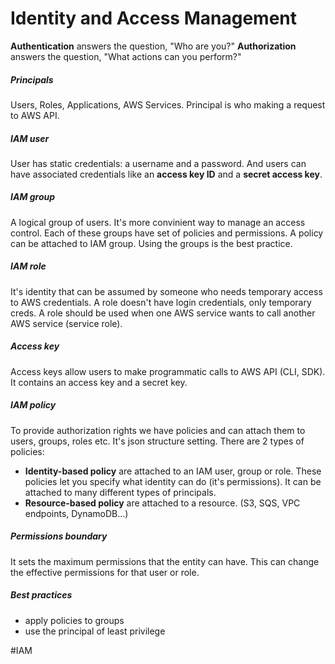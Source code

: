 # Identity and Access Management

**Authentication** answers the question, "Who are you?" 
**Authorization** answers the question, "What actions can you perform?"

##### Principals
Users, Roles, Applications, AWS Services. Principal is who making a request to AWS API.

##### IAM user
User has static credentials: a username and a password. And users can have associated credentials like an **access key ID** and a **secret access key**.
##### IAM group
A logical group of users. It's more convinient way to manage an access control. Each of these groups have set of policies and permissions. 
A policy can be attached to IAM group. Using the groups is the best practice.
##### IAM role
It's identity that can be assumed by someone who needs temporary access to AWS credentials.
A role doesn't have login credentials, only temporary creds.
A role should be used when one AWS service wants to call another AWS service (service role).
##### Access key
Access keys allow users to make programmatic calls to AWS API (CLI, SDK).
It contains an access key and a secret key.
##### IAM policy
To provide authorization rights we have policies and can attach them to users, groups, roles etc. 
It's json structure setting.
There are 2 types of policies:
- **Identity-based policy** are attached to an IAM user, group or role. These policies let you specify what identity can do (it's permissions). It can be attached to many different types of principals.
- **Resource-based policy** are attached to a resource. (S3, SQS, VPC endpoints, DynamoDB...)
##### Permissions boundary
It sets the maximum permissions that the entity can have. This can change the effective permissions for that user or role.

##### Best practices
- apply policies to groups
- use the principal of least privilege

#IAM